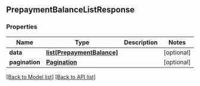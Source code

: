 ## PrepaymentBalanceListResponse

### Properties
Name | Type | Description | Notes
------------ | ------------- | ------------- | -------------
**data** | [**list[PrepaymentBalance]**](#PrepaymentBalance) |  | [optional] 
**pagination** | [**Pagination**](#Pagination) |  | [optional] 

[[Back to Model list]](#documentation-for-models) [[Back to API list]](#documentation-for-api-endpoints)


